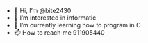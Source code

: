 - 👋 Hi, I’m @bite2430
- 👀 I’m interested in informatic
- 🌱 I’m currently learning how to program in C
- 📫 How to reach me 911905440

<!---
bite2430/bite2430 is a ✨ special ✨ repository because its `README.md` (this file) appears on your GitHub profile.
You can click the Preview link to take a look at your changes.
--->
